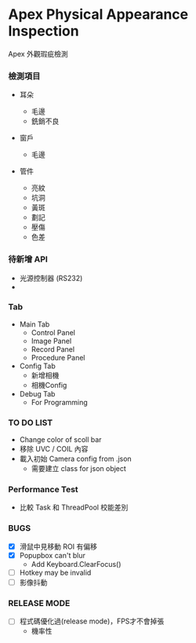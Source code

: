 ﻿# Apex Physical Appearance Inspection 

Apex 外觀瑕疵檢測 

### 檢測項目

* 耳朵
	* 毛邊
	* 銑銷不良


* 窗戶
	* 毛邊


* 管件
	* 亮紋
	* 坑洞
	* 黃斑
	* 劃記
	* 壓傷
	* 色差

### 待新增 API

* 光源控制器 (RS232)
* 

### Tab

* Main Tab
	* Control Panel
	* Image Panel
	* Record Panel
	* Procedure Panel
* Config Tab
	* 新增相機
	* 相機Config
* Debug Tab
	* For Programming


### TO DO LIST

* Change color of scoll bar
* 移除 UVC / COIL 內容 
* 載入初始 Camera config from .json
	* 需要建立 class for json object

### Performance Test

* 比較 Task 和 ThreadPool 校能差別


### BUGS

* [x] 滑鼠中見移動 ROI 有偏移
* [x] Popupbox can't blur
	* Add Keyboard.ClearFocus()
* [ ] Hotkey may be invalid
* [ ] 影像抖動 

###  RELEASE MODE 

* [ ] 程式碼優化過(release mode)，FPS才不會掉張
	* 機率性